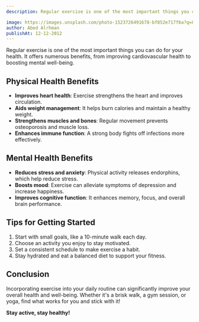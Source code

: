 ```yaml
---
description: Regular exercise is one of the most important things you can do for your health. It offers numerous benefits, from improving cardiovascular health to boosting mental well-being.

image: https://images.unsplash.com/photo-1523726491678-bf852e717f6a?q=80&w=2970&auto=format&fit=crop&ixlib=rb-4.0.3&ixid=M3wxMjA3fDB8MHxwaG90by1wYWdlfHx8fGVufDB8fHx8fA%3D%3D
author: Abed Alrhman
publishAt: 12-12-2012
---
```


<!-- # The Benefits of Regular Exercise -->

<!-- ## Introduction -->

Regular exercise is one of the most important things you can do for your health. It offers numerous benefits, from improving cardiovascular health to boosting mental well-being.

## Physical Health Benefits

- **Improves heart health**: Exercise strengthens the heart and improves circulation.
- **Aids weight management**: It helps burn calories and maintain a healthy weight.
- **Strengthens muscles and bones**: Regular movement prevents osteoporosis and muscle loss.
- **Enhances immune function**: A strong body fights off infections more effectively.

## Mental Health Benefits

- **Reduces stress and anxiety**: Physical activity releases endorphins, which help reduce stress.
- **Boosts mood**: Exercise can alleviate symptoms of depression and increase happiness.
- **Improves cognitive function**: It enhances memory, focus, and overall brain performance.

## Tips for Getting Started

1. Start with small goals, like a 10-minute walk each day.
2. Choose an activity you enjoy to stay motivated.
3. Set a consistent schedule to make exercise a habit.
4. Stay hydrated and eat a balanced diet to support your fitness.

## Conclusion

Incorporating exercise into your daily routine can significantly improve your overall health and well-being. Whether it's a brisk walk, a gym session, or yoga, find what works for you and stick with it!

**Stay active, stay healthy!**
